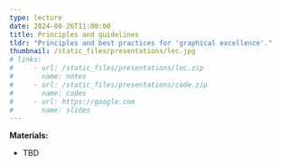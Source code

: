 ```yaml
---
type: lecture
date: 2024-08-26T11:00:00
title: Principles and guidelines
tldr: "Principles and best practices for 'graphical excellence'."
thumbnail: /static_files/presentations/lec.jpg
# links:
#     - url: /static_files/presentations/lec.zip
#       name: notes
#     - url: /static_files/presentations/code.zip
#       name: codes
#     - url: https://google.com
#       name: slides
---
```

**Materials:**

- TBD
